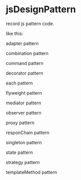 # jsDesignPattern
record js pattern code.

like this:

adapter pattern

combination pattern

command pattern

decorator pattern

each pattern

flyweight pattern

mediator pattern

observer pattern

proxy pattern

responChain pattern

singleton pattern

state pattern

strategy pattern

templateMethod pattern
